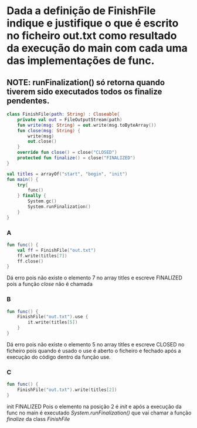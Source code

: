 # Dada a definição de FinishFile indique e justifique o que é escrito no ficheiro out.txt como resultado da execução do main com cada uma das implementações de func.
## NOTE: runFinalization() só retorna quando tiverem sido executados todos os finalize pendentes.

```kotlin
class FinishFile(path: String) : Closeable{
    private val out = FileOutputStream(path)
    fun write(msg: String) = out.write(msg.toByteArray())
    fun close(msg: String) {
        write(msg)
        out.close() 
    } 
    override fun close() = close("CLOSED")
    protected fun finalize() = close("FINALIZED")
}
```

```kotlin
val titles = arrayOf("start", "begin", "init")
fun main() {
    try{
        func()
    } finally {
        System.gc()
        System.runFinalization()
    }
}
```

### A
```kotlin
fun func() {
    val ff = FinishFile("out.txt")
    ff.write(titles[7])
    ff.close()
}
```
Dá erro pois não existe o elemento 7 no array titles e escreve FINALIZED pois a função _close_ não é chamada

### B
```kotlin
fun func() {
    FinishFile("out.txt").use {
        it.write(titles[5])
    }
}
```
Dá erro pois não existe o elemento 5 no array titles e escreve CLOSED no ficheiro pois quando é usado o use é aberto o ficheiro e fechado após a execução do código dentro da função use. 

### C
```kotlin
fun func() {
    FinishFile("out.txt").write(titles[2])
}
```
init
FINALIZED
Pois o elemento na posição 2 é _init_ e após a execução da func no main é executado _System.runFinalization()_ que vai chamar a função _finalize_ da class _FinishFile_